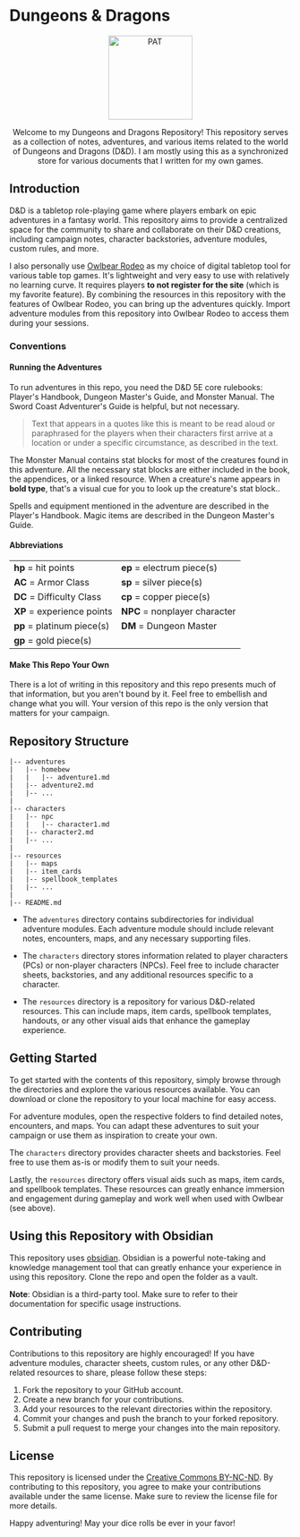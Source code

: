 # Dungeons & Dragons 
<p align="center">
    <a href="https://github.com/aspectUmar/dnd" target="_blank">
    <img align="center" alt="PAT" src="https://i.imgur.com/XONwaMI.png" width="150" height="auto"/>
    </a>
</p>
<p align="center">Welcome to my Dungeons and Dragons Repository! This repository serves as a collection of notes, adventures, and various items related to the world of Dungeons and Dragons (D&D). I am mostly using this as a synchronized store for various documents that I written for my own games.</p>

## Introduction

D&D is a tabletop role-playing game where players embark on epic adventures in a fantasy world. This repository aims to provide a centralized space for the community to share and collaborate on their D&D creations, including campaign notes, character backstories, adventure modules, custom rules, and more.

I also personally use [Owlbear Rodeo](https://www.owlbear.app/) as my choice of digital tabletop tool for various table top games. It's lightweight and very easy to use with relatively no learning curve. It requires players **to not register for the site** (which is my favorite feature). By combining the resources in this repository with the features of Owlbear Rodeo, you can bring up the adventures quickly. Import adventure modules from this repository into Owlbear Rodeo to access them during your sessions.

### Conventions
#### Running the Adventures
To run adventures in this repo, you need the D&D 5E core rulebooks: Player's Handbook, Dungeon Master's Guide, and Monster Manual. The Sword Coast Adventurer's Guide is helpful, but not necessary.

>Text that appears in a quotes like this is meant to be read aloud or paraphrased for the players when their characters first arrive at a location or under a specific circumstance, as described in the text.

The Monster Manual contains stat blocks for most of the creatures found in this adventure. All the necessary stat blocks are either included in the book, the appendices, or a linked resource. When a creature's name appears in **bold type**, that's a visual cue for you to look up the creature's stat block..

Spells and equipment mentioned in the adventure are described in the Player's Handbook. Magic items are described in the Dungeon Master's Guide.

#### Abbreviations
<div align="center">
	<table>
	  <tr>
	    <td><strong>hp</strong> = hit points</td>
	    <td><strong>ep</strong> = electrum piece(s)</td>
	  </tr>
	  <tr>
	    <td><strong>AC</strong> = Armor Class</td>
	    <td><strong>sp</strong> = silver piece(s)</td>
	  </tr>
	  <tr>
	    <td><strong>DC</strong> = Difficulty Class</td>
	    <td><strong>cp</strong> = copper piece(s)</td>
	  </tr>
	  <tr>
	    <td><strong>XP</strong> = experience points</td>
	    <td><strong>NPC</strong> = nonplayer character</td>
	  </tr>
	  <tr>
	    <td><strong>pp</strong> = platinum piece(s)</td>
	    <td><strong>DM</strong> = Dungeon Master</td>
	  </tr>
	  <tr>
	    <td><strong>gp</strong> = gold piece(s)</td>
	    <td></td>
	  </tr>
	</table>
</div>


#### Make This Repo Your Own

There is a lot of writing in this repository and this repo presents much of that information, but you aren't bound by it. Feel free to embellish and change what you will. Your version of this repo is the only version that matters for your campaign.

## Repository Structure

```
|-- adventures
|   |-- homebew
|   |   |-- adventure1.md    
|   |-- adventure2.md
|   |-- ...
|
|-- characters
|   |-- npc
|   |   |-- character1.md    
|   |-- character2.md
|   |-- ...
|
|-- resources
|   |-- maps
|   |-- item_cards
|   |-- spellbook_templates
|   |-- ...
|
|-- README.md
```

* The `adventures` directory contains subdirectories for individual adventure modules. Each adventure module should include relevant notes, encounters, maps, and any necessary supporting files.

* The `characters` directory stores information related to player characters (PCs) or non-player characters (NPCs). Feel free to include character sheets, backstories, and any additional resources specific to a character.

* The `resources` directory is a repository for various D&D-related resources. This can include maps, item cards, spellbook templates, handouts, or any other visual aids that enhance the gameplay experience.

## Getting Started

To get started with the contents of this repository, simply browse through the directories and explore the various resources available. You can download or clone the repository to your local machine for easy access.

For adventure modules, open the respective folders to find detailed notes, encounters, and maps. You can adapt these adventures to suit your campaign or use them as inspiration to create your own.

The `characters` directory provides character sheets and backstories. Feel free to use them as-is or modify them to suit your needs.

Lastly, the `resources` directory offers visual aids such as maps, item cards, and spellbook templates. These resources can greatly enhance immersion and engagement during gameplay and work well when used with Owlbear (see above).

## Using this Repository with Obsidian

This repository uses  [obsidian](https://obsidian.md/). Obsidian is a powerful note-taking and knowledge management tool that can greatly enhance your experience in using this repository. Clone the repo and open the folder as a vault.

**Note**: Obsidian is a third-party tool. Make sure to refer to their documentation for specific usage instructions.

## Contributing

Contributions to this repository are highly encouraged! If you have adventure modules, character sheets, custom rules, or any other D&D-related resources to share, please follow these steps:

1. Fork the repository to your GitHub account.
2. Create a new branch for your contributions.
3. Add your resources to the relevant directories within the repository.
4. Commit your changes and push the branch to your forked repository.
5. Submit a pull request to merge your changes into the main repository.

## License

This repository is licensed under the [Creative Commons BY-NC-ND](LICENSE.md). By contributing to this repository, you agree to make your contributions available under the same license. Make sure to review the license file for more details.

Happy adventuring! May your dice rolls be ever in your favor!


